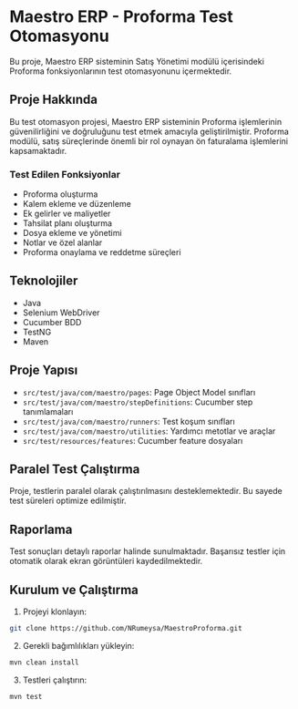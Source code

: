 # Maestro ERP - Proforma Test Otomasyonu

Bu proje, Maestro ERP sisteminin Satış Yönetimi modülü içerisindeki Proforma fonksiyonlarının test otomasyonunu içermektedir.

## Proje Hakkında

Bu test otomasyon projesi, Maestro ERP sisteminin Proforma işlemlerinin güvenilirliğini ve doğruluğunu test etmek amacıyla geliştirilmiştir. Proforma modülü, satış süreçlerinde önemli bir rol oynayan ön faturalama işlemlerini kapsamaktadır.

### Test Edilen Fonksiyonlar

- Proforma oluşturma
- Kalem ekleme ve düzenleme
- Ek gelirler ve maliyetler
- Tahsilat planı oluşturma
- Dosya ekleme ve yönetimi
- Notlar ve özel alanlar
- Proforma onaylama ve reddetme süreçleri

## Teknolojiler

- Java
- Selenium WebDriver
- Cucumber BDD
- TestNG
- Maven

## Proje Yapısı

- `src/test/java/com/maestro/pages`: Page Object Model sınıfları
- `src/test/java/com/maestro/stepDefinitions`: Cucumber step tanımlamaları
- `src/test/java/com/maestro/runners`: Test koşum sınıfları
- `src/test/java/com/maestro/utilities`: Yardımcı metotlar ve araçlar
- `src/test/resources/features`: Cucumber feature dosyaları

## Paralel Test Çalıştırma

Proje, testlerin paralel olarak çalıştırılmasını desteklemektedir. Bu sayede test süreleri optimize edilmiştir.

## Raporlama

Test sonuçları detaylı raporlar halinde sunulmaktadır. Başarısız testler için otomatik olarak ekran görüntüleri kaydedilmektedir.

## Kurulum ve Çalıştırma

1. Projeyi klonlayın:
```bash
git clone https://github.com/NRumeysa/MaestroProforma.git
```

2. Gerekli bağımlılıkları yükleyin:
```bash
mvn clean install
```

3. Testleri çalıştırın:
```bash
mvn test
```
